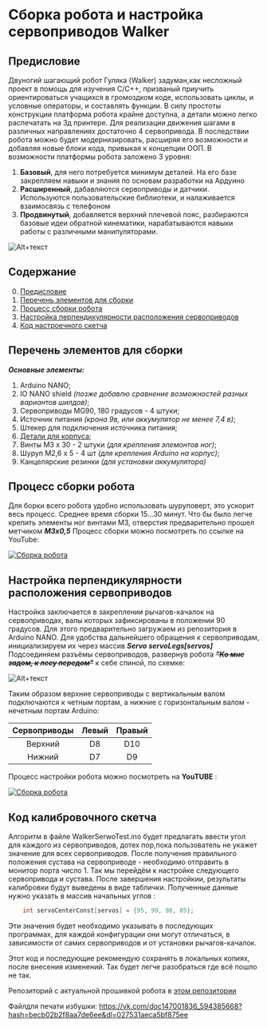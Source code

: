 # Сборка робота и настройка сервоприводов Walker

## Предисловие

Двуногий шагающий робот Гуляка (Walker) задуман,как несложный проект в помощь для изучения С/С++, призваный приучить ориентироваться учащихся в громоздком коде, использовать циклы, и условные операторы, и составлять функции. В силу простоты конструкции платформа робота крайне доступна, а детали можно легко распечатать на 3д принтере.
Для реализации движения шагами в различных направлениях достаточно 4 сервопривода. В последствии робота можно будет модернизировать, расширяя его возможности и добавляя новые блоки кода, привыкая к концепции ООП.
В возможности платформы робота заложено 3 уровня:

1. **Базовый**, для него потребуется минимум деталей. На его базе закрепляем навыки и знания по основам разработки на Ардуино
2. **Расширенный**, дабавляются сервоприводы и датчики. Используются пользовательские библиотеки, и налаживается взаимосвязь с телефоном
3. **Продвинутый**, добавляется верхний плечевой пояс, разбираются базовые идеи обратной кинематики, нарабатываются навыки работы с различными манипуляторами.

![Alt+текст](https://avatars.mds.yandex.net/get-zen_doc/3384412/pub_5fad3c494278375e7ef5dc70_5fad462fc3975f5b3d26d954/scale_600)

## Содержание

0. [Предисловие](#Предисловие)
1. [Перечень элементов для сборки](#Перечень-элементов-для-сборки)
2. [Процесс сборки робота](#Процесс-сборки-робота)
3. [Настройка перпендикулярности расположения сервоприводов](#Настройка-перпендикулярности-расположения-сервоприводов)
4. [Код настроечного скетча](#Код-настроечного-скетча)

## Перечень элементов для сборки

***Основные элементы:***

1. Arduino NANO;
2. IO NANO shield *(позже добавлю сравнение возможностей разных вариантов шилдов)*;
3. Сервоприводы MG90, 180 градусов - 4 штуки;
4. Источник питания *(крона 9в, или аккумулятор не менее 7,4 в)*;
5. Штекер для подключения источника питания;
6. [Детали для корпуса](https://www.thingiverse.com/thing:4651195);
7. Винты М3 х 30 - 2 штуки *(для крепления элемонтов ног)*;
8. Шуруп М2,6 х 5 - 4 шт *(для крепления Arduino на корпус)*;
9. Канцелярские резинки *(для установки аккумулятора)*

## Процесс сборки робота

Для борки всего робота удобно использовать шуруповерт, это ускорит весь процесс. Среднее время сборки 15...30 минут.
Что бы было легче крепить элементы ног винтами М3, отверстия предварительно прошел метчиком ***М3х0,5***
Процесс сборки можно посмотреть по ссылке на YouTube:

[![Сборка робота](https://avatars.mds.yandex.net/get-zen_doc/1245197/pub_5fad3c494278375e7ef5dc70_5fad3d784278375e7ef82a10/scale_600)](https://www.youtube.com/watch?v=9El1E4NTEyo&list=PLPlEq5SS8JN62263Q4-hY7qEeuCIrCNkc)

## Настройка перпендикулярности расположения сервоприводов

Настройка заключается в закреплении рычагов-качалок на сервоприводах, валы которых зафиксированы в положении 90 градусов.
Для этого предварительно загружаем из репозитория в Arduino NANO.
Для удобства дальнейшего обращения к сервоприводам, инициализируем их через массив ***Servo servoLegs[servos]***
Подсоединяем разъёмы сервоприводов, развернув робота ~~*__"Ко мне задом, к лесу передом"__*~~ к себе спиной, по схемке:

![Alt+текст](https://avatars.mds.yandex.net/get-zen_doc/3445317/pub_5fad3c494278375e7ef5dc70_6022a25853b5a470dc75d874/orig)

Таким образом верхние сервоприводы с вертикальным валом подключаются к четным портам, а нижние с горизонтальным валом - нечетным портам Arduino:

| Сервоприводы|Левый|Правый|
|:-----------------:|:-----------------:|:-----------------:|
|Верхний|D8|D10|
|Нижний|D7|D9|

Процесс настройки робота можно посмотреть на **YouTUBE** :

[![Сборка робота](https://avatars.mds.yandex.net/get-zen_doc/2359038/pub_5fad3c494278375e7ef5dc70_5fad45be3cce092eaac3f394/scale_600)](https://www.youtube.com/watch?v=AI0i8CaHVo8&list=PLPlEq5SS8JN62263Q4-hY7qEeuCIrCNkc&index=2)

## Код калибровочного скетча

Алгоритм в файле WalkerSerwoTest.ino будет предлагать ввести угол для каждого из сервоприводов, дотех пор,пока пользователь не укажет значение для всех сервоприводов. 
После получения правильного положения сустава на сервоприводе - необходимо отправить в монитор порта число 1. Так мы перейдём к настройке следующего сервопривода и сустава.
После завершения настройкии, результаты калибровки будут выведены в виде таблички.
Полученные данные нужно указать в массив начальных углов :
```C++
    int servoCenterConst[servos] = {95, 99, 98, 85};
```
Эти значения будет необходимо указывать в последующих программах, для каждой конфигурации они могут отличаться, в зависимости от самих сервоприводов и от установки рычагов-качалок.

Этот код и последующие рекомендую сохранять в локальных копиях, после внесения изменений. Так будет легче разобраться где всё пошло не так.


Репозиторий с актуальной прошивкой робота в [этом репозитории](https://github.com/AlexYurichRobo/WalkerGen1)

Файлдля печати избушки:
https://vk.com/doc147001836_594385668?hash=becb02b2f8aa7de6ee&dl=027531aeca5bf875ee
